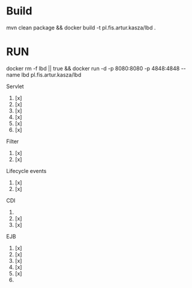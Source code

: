 # Build
mvn clean package && docker build -t pl.fis.artur.kasza/lbd .

# RUN

docker rm -f lbd || true && docker run -d -p 8080:8080 -p 4848:4848 --name lbd pl.fis.artur.kasza/lbd 

Servlet

1. [x]
2. [x]
3. [x]
4. [x]
5. [x]
6. [x]

Filter

1. [x]
2. [x]

Lifecycle events

1. [x]
2. [x]

CDI

1. 
2. [x]
3. [x]

EJB

1. [x]
2. [x]
3. [x]
4. [x]
5. [x]
6. 
